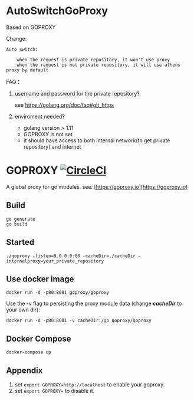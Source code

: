 
# AutoSwitchGoProxy

Based on GOPROXY

Change:

    Auto switch:

        when the request is private repository, it won't use proxy
        when the request is not private repository, it will use athens proxy by default

FAQ：

1. username and password for the private repository?

    see https://golang.org/doc/faq#git_https

2. enviroment needed?

    * golang version > 1.11
    * GOPROXY is not set
    * it should have access to both internal network(to get private repository) and internet


# GOPROXY [![CircleCI](https://circleci.com/gh/goproxyio/goproxy.svg?style=svg)](https://circleci.com/gh/goproxyio/goproxy)

A global proxy for go modules. see: [https://goproxy.io](https://goproxy.io)

## Build
    go generate
    go build

## Started
    
    ./goproxy -listen=0.0.0.0:80 -cacheDir=./cacheDir -internalproxy=your_private_repository

## Use docker image

    docker run -d -p80:8081 goproxy/goproxy

Use the -v flag to persisting the proxy module data (change ___cacheDir___ to your own dir):

    docker run -d -p80:8081 -v cacheDir:/go goproxy/goproxy

## Docker Compose

    docker-compose up

## Appendix

1. set `export GOPROXY=http://localhost` to enable your goproxy.
2. set `export GOPROXY=` to disable it.
